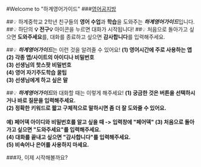 #Welcome to "하계영어가이드"
###[영어공지방](padlet.com/hagye21/english2) 

##💡 하계중학교 2학년 친구들의 **영어 수업**과 **학습**을 도와주는 ***하계영어가이드***입니다.
##💡 하단의 **💡 전구💡** 아이콘을 누르면 대화가 시작됩니다! 
##💡 처음으로 돌아가고 싶으면 **도와주세요**를, 대화를 종료하고 싶으면 **감사합니다**를 입력해주세요. 

##💡 ***하계영어가이드***는 이런 것을 알려줄 수 있어요!
**(1) 영어시간에 주로 사용하는 앱 <br>
(2) 각종 앱/사이트의 아이디나 비밀번호 <br>
(3) 선생님의 핫스팟 비밀번호 <br>
(4) 영어 자기주도학습 꿀팁 <br>
(3) 선생님에게 하고 싶은 말 <br>**

##💡 ***하계영어가이드***와 대화할 때는 이렇게 해주세요!
**(1) 궁금한 것은 버튼을 선택하시거나 바로 질문을 입력해주세요. <br>
(2) 정확한 키워드로 짧고 구체적으로 말하시면 좀 더 잘 도와줄 수 있어요. <br>
<br> 예) 페어덱 아이디와 비밀번호를 알고 싶을 때 -> 입력창에 "페어덱"
(3) 처음으로 돌아가고 싶으면 "도와주세요"를 입력해주세요. <br>
(4) 대화를 끝내고 싶으면 "감사합니다"를 입력해주세요. <br>
(5) 비속어나 은어를 사용하지 마세요.**

###자, 이제 시작해볼까요? 

